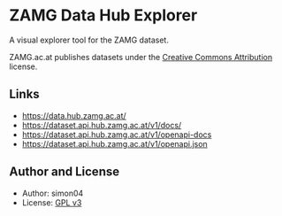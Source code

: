 # ZAMG Data Hub Explorer

A visual explorer tool for the ZAMG dataset.

ZAMG.ac.at publishes datasets under the [Creative Commons Attribution](https://opendefinition.org/licenses/cc-by/) license.

## Links

- https://data.hub.zamg.ac.at/
- https://dataset.api.hub.zamg.ac.at/v1/docs/
- https://dataset.api.hub.zamg.ac.at/v1/openapi-docs
- https://dataset.api.hub.zamg.ac.at/v1/openapi.json

## Author and License

- Author: simon04
- License: [GPL v3](https://www.gnu.org/licenses/gpl.html)
